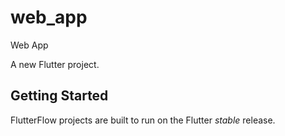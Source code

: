 # web_app
Web App


A new Flutter project.

## Getting Started

FlutterFlow projects are built to run on the Flutter _stable_ release.
